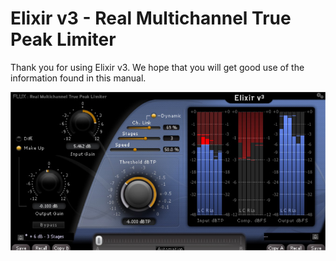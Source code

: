 # Elixir v3 - Real Multichannel True Peak Limiter

Thank you for using Elixir v3. We hope that you will get good use of the information found in this manual.

![](/include/Elixir_00.PNG)
